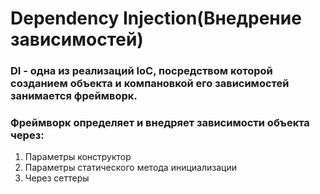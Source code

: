 # Dependency Injection(Внедрение зависимостей)

### DI - одна из реализаций IoC, посредством которой созданием объекта и компановкой его зависимостей занимается фреймворк.

### Фреймворк определяет и внедряет зависимости объекта через:
1. Параметры конструктор
2. Параметры статического метода инициализации
3. Через сеттеры